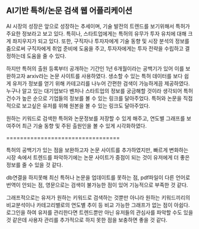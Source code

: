 
## AI기반 특허/논문 검색 웹 어플리케이션


AI 시장의 성장은 앞으로 성장하는 추세이며, 기술 발전의 트렌드를 보기위해서 특허가 주요한 정보라고 보고 있다. 특히나, 스타트업에게는 특허의 유무가 투자 유치에 대해 크게 좌지우지가 되고 있다.
또한, 구직자나 투자자에게 기술 동향 및 시장 분석의 정보를 줌으로써 구직자에게 취업 준비에 도움을 주고, 투자자에게는 투자 전략을 수립하고 결정하는데 도움을 줄 수 있다.

하지만 특허의 출원 등록부터 공개하는 기간인 1년 6개월이라는 공백기가 있어 이를 보완하고자 arxiv라는 논문 사이트를 사용하였다.
생소할 수 있는 특허 데이터를 보다 쉽게 유저가 정보를 얻기 위해 카테고리를 나누어 간편한 검색이 가능하게끔 제공하였다.
누구나 알고 있는 대기업보다 벤처나 스타트업의 정보를 궁금해할 것이라 생각되어 특허 건수가 높은 순으로 기업들의 정보를 볼 수 있는 링크를 달아주었다.
특허와 논문을 직접적으로 보고싶은 유저를 위해 원본을 볼 수 있는 링크도 달아주었다.

원하는 키워드로 검색한 특허와 논문정보를 저장할 수 있게 해주고, 연도별 그래프를 보여주어 최근 기술 동향 및 주된 출원인을 볼 수 있게 시각화하였다.


=================================

특허의 공백기가 있는 점을 보완하고자 논문 사이트를 추가하였지만, 빠르게 변화하는 시장 속에서 트렌드를 파악하기에는 논문 사이트가 중점이 되는 것이 유저에게 더 좋은 정보를 줄 수 있을 것 같다.

db연결을 하지못해 최신 특허나 논문을 업데이트를 못하는 점, pdf파일이 다른 언어로 번역이 안되는 점, 영문으로는 검색이 불가능한 점이 있어 기능적으로 부족한 것 같다.

그래프적으로는 유저가 원하는 키워드로 검색하는 것뿐만 아니라 원하는 키워드끼리의 비교분석이나 카테고리별로의 연도별 추이 등 비교 가능한 그래프가 없는 점이 아쉽다.
로그인을 하여 유저를 관리한다면 트렌드뿐만 아닌 유저들의 관심사를 파악할 수도 있을 것 같은데 사용자 관리를 추가적으로 하지 못한 점을 보충하면 좋을 것 같다.



